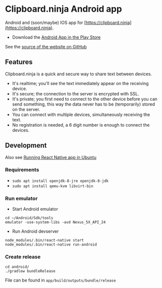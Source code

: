 # Clipboard.ninja Android app

Android and (soon/maybe) IOS app for [https://clipboard.ninja](https://clipboard.ninja).

* Download the [Android App in the Play Store](https://play.google.com/store/apps/details?id=nl.trafex.apps.clipboardninja)

See the [source of the website on GitHub](https://github.com/TrafeX/clipboard.ninja)

## Features

Clipboard.ninja is a quick and secure way to share text between devices.

 * It's realtime; you'll see the text immediately appear on the receiving device.
 * It's secure; the connection to the server is encrypted with SSL.
 * It's private; you first need to connect to the other device before you can send something, this way the data never has to be (temporarily) stored on the server. 
 * You can connect with multiple devices, simultaneously receiving the text.
 * No registration is needed, a 6 digit number is enough to connect the devices.

## Development
Also see [Running React Native app in Ubuntu](https://medium.com/@dooboolab/running-react-native-app-in-ubuntu-18-04-7d1db4ac7518)

### Requirements
- `sudo apt install openjdk-8-jre openjdk-8-jdk`
- `sudo apt install qemu-kvm libvirt-bin`

### Run emulator

- Start Android emulator
```shell
cd ~/Android/Sdk/tools
emulator -use-system-libs -avd Nexus_5X_API_24
```

- Run Android devserver
```shell
node_modules/.bin/react-native start
node_modules/.bin/react-native run-android
```

### Create release

```shell
cd android/
./gradlew bundleRelease
```
File can be found in `app/build/outputs/bundle/release`
